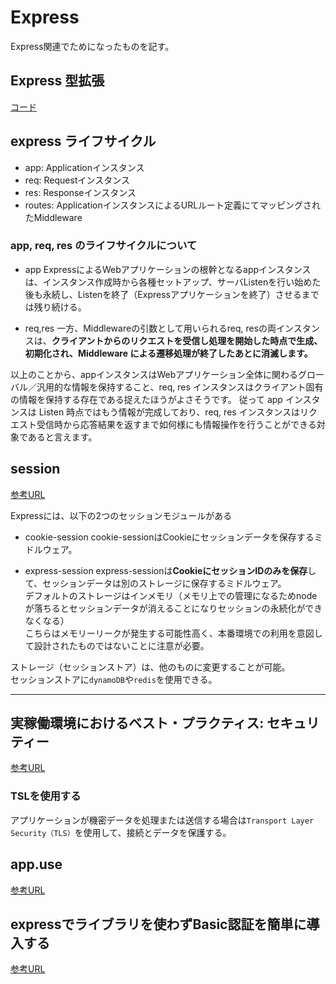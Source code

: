 # Express

Express関連でためになったものを記す。

## Express 型拡張
[コード](https://github.com/tomnil/typedexpress/blob/master/src/index.ts)

## express ライフサイクル

- app: Applicationインスタンス
- req: Requestインスタンス
- res: Responseインスタンス
- routes: ApplicationインスタンスによるURLルート定義にてマッピングされたMiddleware

### app, req, res のライフサイクルについて

- app
ExpressによるWebアプリケーションの根幹となるappインスタンスは、インスタンス作成時から各種セットアップ、サーバListenを行い始めた後も永続し、Listenを終了（Expressアプリケーションを終了）させるまでは残り続ける。

- req,res
一方、Middlewareの引数として用いられるreq, resの両インスタンスは、**クライアントからのリクエストを受信し処理を開始した時点で生成、初期化され、Middleware による遷移処理が終了したあとに消滅します。**

以上のことから、appインスタンスはWebアプリケーション全体に関わるグローバル／汎用的な情報を保持すること、req, res インスタンスはクライアント固有の情報を保持する存在である捉えたほうがよさそうです。
従って app インスタンスは Listen 時点ではもう情報が完成しており、req, res インスタンスはリクエスト受信時から応答結果を返すまで如何様にも情報操作を行うことができる対象であると言えます。

## session
[参考URL](https://kazuhira-r.hatenablog.com/entry/2021/12/29/023347)

Expressには、以下の2つのセッションモジュールがある

- cookie-session
cookie-sessionはCookieにセッションデータを保存するミドルウェア。

- express-session
express-sessionは**CookieにセッションIDのみを保存**して、セッションデータは別のストレージに保存するミドルウェア。  
デフォルトのストレージはインメモリ（メモリ上での管理になるためnodeが落ちるとセッションデータが消えることになりセッションの永続化ができなくなる）  
こちらはメモリーリークが発生する可能性高く、本番環境での利用を意図して設計されたものではないことに注意が必要。

ストレージ（セッションストア）は、他のものに変更することが可能。  
セッションストアに`dynamoDB`や`redis`を使用できる。

---

## 実稼働環境におけるベスト・プラクティス: セキュリティー
[参考URL](https://expressjs.com/ja/advanced/best-practice-security.html)

### TSLを使用する

アプリケーションが機密データを処理または送信する場合は`Transport Layer Security（TLS）`を使用して、接続とデータを保護する。

## app.use
[参考URL](https://expressjs.com/ja/guide/using-middleware.html)

## expressでライブラリを使わずBasic認証を簡単に導入する
[参考URL](https://qiita.com/s2mr/items/f795b5202286085543a4)